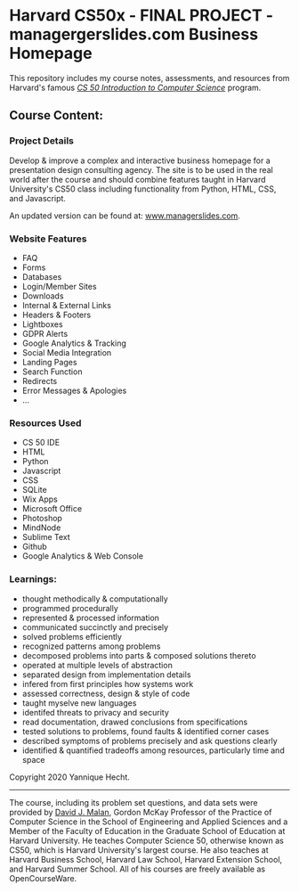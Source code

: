 # Harvard CS50x - FINAL PROJECT - managergerslides.com Business Homepage


This repository includes my course notes, assessments, and resources from Harvard's famous [*CS 50 Introduction to Computer Science*](https://www.edx.org/course/cs50s-introduction-to-computer-science) program.


## Course Content:

### **Project Details**
Develop & improve a complex and interactive business homepage for a presentation design consulting agency. The site is to be used in the real world after the course and should combine features taught in Harvard University's CS50 class including functionality from Python, HTML, CSS, and Javascript.

An updated version can be found at: www.managerslides.com.


### **Website Features**
- FAQ
- Forms
- Databases
- Login/Member Sites
- Downloads
- Internal & External Links
- Headers & Footers
- Lightboxes
- GDPR Alerts
- Google Analytics & Tracking
- Social Media Integration
- Landing Pages
- Search Function
- Redirects
- Error Messages & Apologies
- ...


### **Resources Used**
- CS 50 IDE
- HTML
- Python
- Javascript
- CSS
- SQLite
- Wix Apps
- Microsoft Office
- Photoshop
- MindNode
- Sublime Text
- Github
- Google Analytics & Web Console


### Learnings:
- thought methodically & computationally
- programmed procedurally
- represented & processed information
- communicated succinctly and precisely
- solved problems efficiently
- recognized patterns among problems
- decomposed problems into parts & composed solutions thereto
- operated at multiple levels of abstraction
- separated design from implementation details
- infered from first principles how systems work
- assessed correctness, design & style of code
- taught myselve new languages
- identifed threats to privacy and security
- read documentation, drawed conclusions from specifications
- tested solutions to problems, found faults & identified corner cases
- described symptoms of problems precisely and ask questions clearly
- identified & quantified tradeoffs among resources, particularly time and space

Copyright 2020 Yannique Hecht.

- - - - - - - - - - - - - - - - - - - - - - - - - - - - - - - - - - - - - - - - - - - - - - - - - - - - - - - - - - - - - - - - - - - - - 
The course, including its problem set questions, and data sets were provided by [David J. Malan](https://cs.harvard.edu/malan/), Gordon McKay Professor of the Practice of Computer Science in the School of Engineering and Applied Sciences and a Member of the Faculty of Education in the Graduate School of Education at Harvard University. He teaches Computer Science 50, otherwise known as CS50, which is Harvard University's largest course. He also teaches at Harvard Business School, Harvard Law School, Harvard Extension School, and Harvard Summer School. All of his courses are freely available as OpenCourseWare.